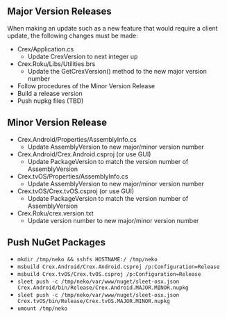 ## Major Version Releases

When making an update such as a new feature that would require
a client update, the following changes must be made:

* Crex/Application.cs
    * Update CrexVersion to next integer up
* Crex.Roku/Libs/Utilities.brs
    * Update the GetCrexVersion() method to the new major version number
* Follow procedures of the Minor Version Release
* Build a release version
* Push nupkg files (TBD)

## Minor Version Release

* Crex.Android/Properties/AssemblyInfo.cs
    * Update AssemblyVersion to new major/minor version number
* Crex.Android/Crex.Android.csproj (or use GUI)
    * Update PackageVersion to match the version number of AssemblyVersion
* Crex.tvOS/Properties/AssemblyInfo.cs
    * Update AssemblyVersion to new major/minor version number
* Crex.tvOS/Crex.tvOS.csproj (or use GUI)
    * Update PackageVersion to match the version number of AssemblyVersion
* Crex.Roku/crex.version.txt
    * Update version number to new major/minor version number

## Push NuGet Packages

* `mkdir /tmp/neko && sshfs HOSTNAME:/ /tmp/neko`
* `msbuild Crex.Android/Crex.Android.csproj /p:Configuration=Release`
* `msbuild Crex.tvOS/Crex.tvOS.csproj /p:Configuration=Release`
* `sleet push -c /tmp/neko/var/www/nuget/sleet-osx.json Crex.Android/bin/Release/Crex.Android.MAJOR.MINOR.nupkg`
* `sleet push -c /tmp/neko/var/www/nuget/sleet-osx.json Crex.tvOS/bin/Release/Crex.tvOS.MAJOR.MINOR.nupkg`
* `umount /tmp/neko`
